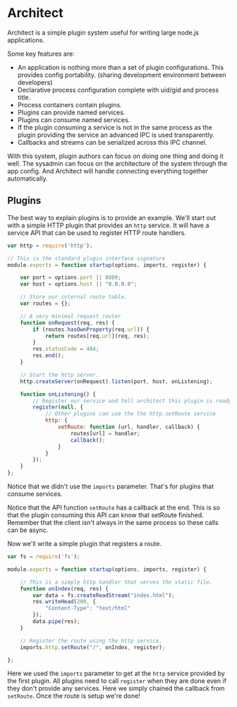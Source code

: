 # Architect

Architect is a simple plugin system useful for writing large node.js applications.

Some key features are:

 - An application is nothing more than a set of plugin configurations.  This provides config portability. (sharing development environment between developers)
 - Declarative process configuration complete with uid/gid and process title.
 - Process containers contain plugins.
 - Plugins can provide named services.
 - Plugins can consume named services.
 - If the plugin consuming a service is not in the same process as the plugin providing the service an advanced IPC is used transparently.
 - Callbacks and streams can be serialized across this IPC channel.

With this system, plugin authors can focus on doing one thing and doing it well.  The sysadmin can focus on the architecture of the system through the app config.  And Architect will handle connecting everything together automatically.

## Plugins

The best way to explain plugins is to provide an example.  We'll start out with a simple HTTP plugin that provides an `http` service.  It will have a service API that can be used to register HTTP route handlers.

```js
var http = require('http');

// This is the standard plugin interface signature
module.exports = function startup(options, imports, register) {

    var port = options.port || 8080;
    var host = options.host || "0.0.0.0";

    // Store our internal route table.
    var routes = {};

	// A very minimal request router
    function onRequest(req, res) {
    	if (routes.hasOwnProperty(req.url)) {
    		return routes[req.url](req, res);
    	}
    	res.statusCode = 404;
    	res.end();
    }

    // Start the http server.
    http.createServer(onRequest).listen(port, host, onListening);

    function onListening() {
    	// Register our service and tell architect this plugin is ready
    	register(null, {
    		// Other plugins can use the the http.setRoute service
    		http: {
    			setRoute: function (url, handler, callback) {
	    			routes[url] = handler;
	    			callback();
	    		}
	    	}
    	});
    }
};
```

Notice that we didn't use the `imports` parameter.  That's for plugins that consume services.  

Notice that the API function `setRoute` has a callback at the end.  This is so that the plugin consuming this API can know that setRoute finished.  Remember that the client isn't always in the same process so these calls can be async.

Now we'll write a simple plugin that registers a route.

```js
var fs = require('fs');

module.exports = function startup(options, imports, register) {

	// This is a simple http handler that serves the static file.
	function onIndex(req, res) {
		var data = fs.createReadStream("index.html");
		res.writeHead(200, {
			"Content-Type": "text/html"
		});
		data.pipe(res);
	}

	// Register the route using the http service.
	imports.http.setRoute("/", onIndex, register);

};
```

Here we used the `imports` parameter to get at the `http` service provided by the first plugin.  All plugins need to call `register` when they are done even if they don't provide any services.  Here we simply chained the callback from `setRoute`.  Once the route is setup we're done!